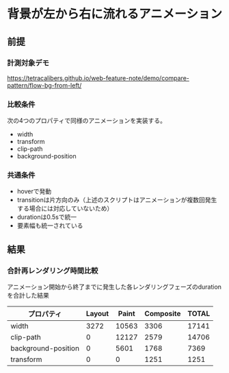 # 背景が左から右に流れるアニメーション

## 前提

### 計測対象デモ

https://tetracalibers.github.io/web-feature-note/demo/compare-pattern/flow-bg-from-left/

### 比較条件

次の4つのプロパティで同様のアニメーションを実装する。

- width
- transform
- clip-path
- background-position

### 共通条件

- hoverで発動
- transitionは片方向のみ（上述のスクリプトはアニメーションが複数回発生する場合には対応していないため）
- durationは0.5sで統一
- 要素幅も統一されている

## 結果

### 合計再レンダリング時間比較

アニメーション開始から終了までに発生した各レンダリングフェーズのdurationを合計した結果

| プロパティ | Layout | Paint | Composite | TOTAL |
| --- | --- | --- | --- | --- | 
| width | 3272 | 10563 | 3306 | 17141 |
| clip-path | 0 | 12127 | 2579 | 14706 |
| background-position | 0 | 5601 | 1768 | 7369 |
| transform | 0 | 0 | 1251 | 1251 |
